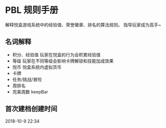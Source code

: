 # PBL 规则手册
解释悦盒游戏系统中的经验值、荣誉徽章、排名的算法规则。
指导玩家成为高手~

## 名词解释
- 积分、经验值
    玩家在悦盒的行为会积累经验值
- 等级
    玩家在不同等级会影响卡牌解锁和技能加成效果
- 悦币
    悦盒系统内虚拟货币
- 卡牌   
- 任务/挑战/冒险
- 周排名
- 完美周数 keepBar

## 首次建档创建时间
2018-10-9 22:34
